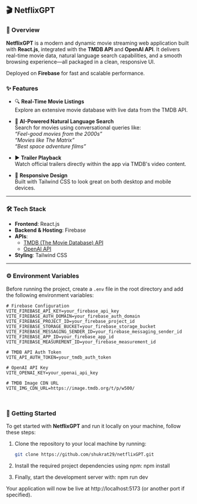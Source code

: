 ## 🎬 NetflixGPT

### 🚀 Overview

**NetflixGPT** is a modern and dynamic movie streaming web application built with **React.js**, integrated with the **TMDB API** and **OpenAI API**. It delivers real-time movie data, natural language search capabilities, and a smooth browsing experience—all packaged in a clean, responsive UI.

Deployed on **Firebase** for fast and scalable performance.

### ✨ Features

- 🔍 **Real-Time Movie Listings**  
  Explore an extensive movie database with live data from the TMDB API.

- 💬 **AI-Powered Natural Language Search**  
  Search for movies using conversational queries like:  
  _“Feel-good movies from the 2000s”_  
  _“Movies like The Matrix”_  
  _“Best space adventure films”_

- ▶️ **Trailer Playback**  
  Watch official trailers directly within the app via TMDB's video content.

- 📱 **Responsive Design**  
  Built with Tailwind CSS to look great on both desktop and mobile devices.

---

### 🛠️ Tech Stack

- **Frontend**: React.js
- **Backend & Hosting**: Firebase
- **APIs**:
  - [TMDB (The Movie Database) API](https://www.themoviedb.org/documentation/api)
  - [OpenAI API](https://platform.openai.com/docs)
- **Styling**: Tailwind CSS

---

### ⚙️ Environment Variables

Before running the project, create a `.env` file in the root directory and add the following environment variables:

```env
# Firebase Configuration
VITE_FIREBASE_API_KEY=your_firebase_api_key
VITE_FIREBASE_AUTH_DOMAIN=your_firebase_auth_domain
VITE_FIREBASE_PROJECT_ID=your_firebase_project_id
VITE_FIREBASE_STORAGE_BUCKET=your_firebase_storage_bucket
VITE_FIREBASE_MESSAGING_SENDER_ID=your_firebase_messaging_sender_id
VITE_FIREBASE_APP_ID=your_firebase_app_id
VITE_FIREBASE_MEASUREMENT_ID=your_firebase_measurement_id

# TMDB API Auth Token
VITE_API_AUTH_TOKEN=your_tmdb_auth_token

# OpenAI API Key
VITE_OPENAI_KEY=your_openai_api_key

# TMDB Image CDN URL
VITE_IMG_CDN_URL=https://image.tmdb.org/t/p/w500/



```

### 🧰 Getting Started

To get started with **NetflixGPT** and run it locally on your machine, follow these steps:

1. Clone the repository to your local machine by running:

   ```bash
   git clone https://github.com/shukrat29/netflixGPT.git
   ```

2. Install the required project dependencies using npm:
   npm install

3. Finally, start the development server with:
   npm run dev

Your application will now be live at http://localhost:5173 (or another port if specified).
